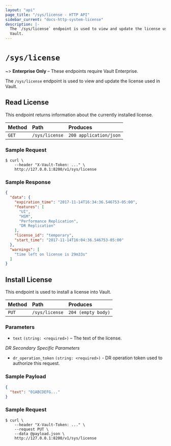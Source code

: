 ```yaml
---
layout: "api"
page_title: "/sys/license - HTTP API"
sidebar_current: "docs-http-system-license"
description: |-
  The `/sys/license` endpoint is used to view and update the license used in 
  Vault.
---
```


# `/sys/license`

~> **Enterprise Only** – These endpoints require Vault Enterprise.

The `/sys/license` endpoint is used to view and update the license used in 
Vault.

## Read License

This endpoint returns information about the currently installed license.

| Method   | Path                         | Produces               |
| :------- | :--------------------------- | :--------------------- |
| `GET`    | `/sys/license`                | `200 application/json` |

### Sample Request

```
$ curl \
    --header "X-Vault-Token: ..." \
    http://127.0.0.1:8200/v1/sys/license
```

### Sample Response

```json
{
  "data": {
    "expiration_time": "2017-11-14T16:34:36.546753-05:00",
    "features": [
      "UI",
      "HSM",
      "Performance Replication",
      "DR Replication"
    ],
    "license_id": "temporary",
    "start_time": "2017-11-14T16:04:36.546753-05:00"
  },
  "warnings": [
    "time left on license is 29m33s"
  ]
}
```

## Install License

This endpoint is used to install a license into Vault.

| Method   | Path                         | Produces               |
| :------- | :--------------------------- | :--------------------- |
| `PUT`    | `/sys/license`                | `204 (empty body)` |

### Parameters

- `text` `(string: <required>)` – The text of the license.

*DR Secondary Specific Parameters*

  - `dr_operation_token` `(string: <required>)` - DR operation token used to authorize this request.


### Sample Payload

```json
{
  "text": "01ABCDEFG..."
}
```

### Sample Request

```
$ curl \
    --header "X-Vault-Token: ..." \
    --request PUT \
    --data @payload.json \
    http://127.0.0.1:8200/v1/sys/license
```
